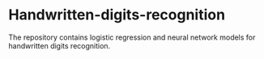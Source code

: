# Handwritten-digits-recognition
The repository contains logistic regression and neural network models for handwritten digits recognition.
